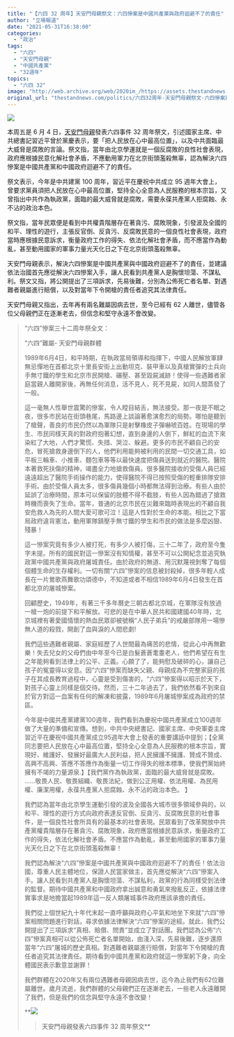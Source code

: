 ```yaml
---
title: "【六四 32 周年】天安門母親祭文：六四慘案是中國共產黨與政府迴避不了的責任"
author: "立場報道"
date: "2021-05-31T16:38:00"
categories:
  - "政治"
tags:
  - "六四"
  - "天安門母親"
  - "中國共產黨"
  - "32週年"
topics:
  - "六四 32"
image: "http://web.archive.org/web/2020im_/https://assets.thestandnews.com/media/photos/mother-23_ZO9pt.png"
original_url: "thestandnews.com/politics/六四32周年-天安門母親祭文-六四慘案是中國共產黨與政府迴避不了的責任"
---
```

![](http://web.archive.org/web/2020im_/https://assets.thestandnews.com/media/photos/mother-23_ZO9pt.png)

本周五是 6 月 4 日，[天安門母親](http://web.archive.org/web/20210928192427/http://www.tiananmenmother.org/TiananmenMother/32%20years/m20210604001b.htm)發表六四事件 32 周年祭文，引述國家主席、中共總書記習近平曾於黨慶表示，要「把人民放在心中最高位置」，以及中共面臨最大威脅是腐敗的言論。祭文指，當年由北京學運就是一個反腐敗的良性社會表現，政府應根據民意化解社會矛盾，不應動用軍力在北京街頭濫殺無辜，認為解決六四慘案是中國共產黨和中國政府迴避不了的責任。

祭文表示，今年是中共建黨 100 周年，習近平在慶祝中共成立 95 週年大會上，曾要求黨員須把人民放在心中最高位置，堅持全心全意為人民服務的根本宗旨，又曾指出中共作為執政黨，面臨的最大威脅就是腐敗，需要永葆共產黨人拒腐蝕、永不沾的政治本色。 

祭文指，當年民眾便是看到中共權貴階層存在著貪污、腐敗現象，引發波及全國的和平、理性的遊行，主張反官倒、反貪污、反腐敗民意的一個良性社會表現，政府當時應根據民意訴求，衡量政府工作的得失、依法化解社會矛盾，而不應當作為動亂，甚至動用國家的軍事力量光天化日之下在北京街頭濫殺無辜。

天安門母親表示，解決六四慘案是中國共產黨與中國政府迴避不了的責任，並建議依法治國首先應從解決六四慘案入手，讓人民看到共產黨人是胸懷坦蕩、不謀私利。祭文又指，將公開提出了三項訴求，先易後難，分別為公佈死亡者名單、對遇難者親屬進行賠償，以及對當年下令開槍的責任者追究其法律責任。

天安門母親又指出，去年再有兩名難屬因病去世，至今已經有 62 人離世，儘管各位父母親們正在逐漸老去，但信念和堅守永遠不會改變。

> “六四”慘案三十二周年祭全文：
> 
> “六四”難屬- 天安門母親群體
> 
> 1989年6月4日，和平時期，在執政當局領導和指揮下，中國人民解放軍肆無忌憚地在首都北京十里長安街上出動坦克、裝甲車以及真槍實彈的士兵向手無寸鐵的學生和北京市民開槍、碾壓、甚至毀屍滅跡！使得一些遇難者家庭當親人離開家後，再無任何消息，活不見人，死不見屍，如同人間蒸發了一般。
> 
> 這一毫無人性舉世震驚的慘案，令人瞠目結舌，無法接受。那一夜是不眠之夜，很多市民站在街頭巷尾，馬路邊上談論著愈演愈烈的局勢。哪怕是聽到了槍聲，善良的市民仍然以為軍隊只是射擊橡皮子彈嚇唬百姓。在現場的學生、市民同樣天真的對政府抱著幻想，直到身邊的人倒下，鮮紅的血流下來染紅了大地，人們才驚慌、失措、哭泣、躲避。更多的市民不顧自己的安危，冒死搶救身邊倒下的人，他們利用能夠被利用的民間一切交通工具，如平板三輪車、小推車、麵包車等等以最快速度把傷員送到就近的醫院。醫院本著救死扶傷的精神，竭盡全力地搶救傷員。很多醫院接收的受傷人員已經遠遠超出了醫院手術操作的能力，使得醫院不得已按照受傷的輕重排隊安排手術。由於受傷人員太多，很多傷員幾個小時都無法得到治療。有些人由於延誤了治療時間，原本可以保留的肢體不得不截肢，有些人因為錯過了搶救時機而喪失了生命。當年，普通的北京市民在災難來臨時表現出的不顧自我安危救人為先的人間大愛可歌可泣！這是人性對於生命的本能。相比之下當局政府違背憲法，動用軍隊鎮壓手無寸鐵的學生和市民的做法是多麼凶狠、殘暴！
> 
> 這一慘案究竟有多少人被打死，有多少人被打傷，三十二年了，政府至今隻字未提。所有的國民對這一慘案沒有知情權，甚至不可以公開紀念並追究執政黨中國共產黨與政府屠城責任。由於政府的無道、用沉默蔑視剝奪了每個個體生命的生存權利。一切有關“六四”慘案的信息被封殺掉，很多年輕人成長在一片鶯歌燕舞歌功頌德中，不知道或者不相信1989年6月4日發生在首都北京的屠城慘案。
> 
> 回顧歷史，1949年，有著三千多年曆史三朝古都北京城，在軍隊沒有放過一槍一炮的前提下和平解放。可悲的是在中華人民共和國建國40年時，北京城裡有著愛國情懷的熱血民眾卻被號稱“人民子弟兵”的戒嚴部隊用一場慘無人道的殺戮，開創了血與淚的人間悲劇!
> 
> 我們這些遇難者親屬、家庭經歷了人世間最為痛苦的悲情，從此心中再無歡樂！失去兒女的父母們由中年至今已是白髮蒼蒼耄耋老人，他們希望在有生之年能夠看到法律上的公平、正義。心願了了，能夠慰及破碎的心，讓自己孩子的冤靈得以安息。因“六四”慘案而缺失父親、母親成為不完整家庭的孩子在其成長教育過程中，心靈是受到傷害的，“六四”慘案得以昭示於天下，對孩子心靈上同樣是個交待。然而，三十二年過去了，我們依然看不到來自於官方對這一血案有任何的解凍和披露，1989年6月屠城慘案成為政府的禁區。
> 
> 今年是中國共產黨建黨100週年，我們看到為慶祝中國共產黨成立100週年做了大量的準備和宣傳。想到，中共中央總書記、國家主席、中央軍委主席習近平在慶祝中國共產黨成立95週年大會上發表的重要講話中提到；【全黨同志要把人民放在心中最高位置，堅持全心全意為人民服務的根本宗旨，實現好、維護好、發展好最廣大人民利益，把人民擁護不擁護、贊成不贊成、高興不高興、答應不答應作為衡量一切工作得失的根本標準，使我們黨始終擁有不竭的力量源泉.】【我們黨作為執政黨，面臨的最大威脅就是腐敗。 ......敬畏人民、敬畏組織、敬畏法紀，做到公正用權、依法用權、為民用權、廉潔用權，永葆共產黨人拒腐蝕、永不沾的政治本色。 】
> 
> 我們認為當年由北京學生運動引發的波及全國各大城市很多領域參與的，以和平、理性的遊行方式向政府表達反官倒、反貪污、反腐敗民意的社會事件，是一個良性社會所具有的最基本的社會表現。民眾看到了改革開放中共產黨權貴階層存在著貪污、腐敗現象，政府應當根據民意訴求，衡量政府工作的得失，依法化解社會矛盾。不應當作為動亂，甚至動用國家的軍事力量光天化日之下在北京街頭濫殺無辜！
> 
> 我們認為解決“六四”慘案是中國共產黨與中國政府迴避不了的責任！依法治國，尊重人民主體地位，保證人民當家做主，首先應從解決“六四”慘案入手。讓人民看到共產黨人是胸懷坦蕩、不謀私利，政黨的行為同樣受到法律的監督。期待中國共產黨和中國政府拿出誠意和勇氣來撥亂反正，依據法律實事求是地擔當起1989年這一反人類屠城事件政府應該承擔的責任。
> 
> 我們從上個世紀九十年代末起一直呼籲與政府心平氣和地坐下來就“六四”慘案相關問題進行對話，尋求依據法律解決“六四”慘案的途經。就此，我們公開提出了三項訴求“真相、賠償、問責”並成立了對話團。我們認為公佈“六四”慘案真相可以從公佈死亡者名單開始，由淺入深，先易後難，逐步還原當年“六四”屠城的歷史真相。對遇難者親屬進行賠償，對當年下令開槍的責任者追究其法律責任。期待看到中國共產黨和政府就這一慘案躬下身，向全體國民表示歉意並謝罪！
> 
> 我們群體在2020年又有兩位遇難者母親因病去世，迄今為止我們有62位難屬離世。歲月流逝，我們群體的父母親們正在逐漸老去，一些老人永遠離開了我們，但是我們的信念與堅守永遠不會改變！
> 
> **![](http://web.archive.org/web/2020im_/https://assets.thestandnews.com/media/photos/name20list20of206420victims202021_dkVZo.jpg)
> > 天安門母親發表六四事件 32 周年祭文**